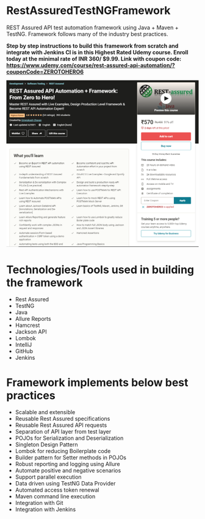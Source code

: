 # RestAssuredTestNGFramework
REST Assured API test automation framework using Java + Maven + TestNG.
Framework follows many of the industry best practices.

**Step by step instructions to build this framework from scratch and integrate with Jenkins CI is in this Highest Rated Udemy course.
Enroll today at the minimal rate of INR 360/ $9.99.
Link with coupon code: https://www.udemy.com/course/rest-assured-api-automation/?couponCode=ZEROTOHERO6**

![Udemy_Landing_Page](/CourseLandingPage.PNG)

Technologies/Tools used in building the framework
=================================================
- Rest Assured
- TestNG
- Java
- Allure Reports
- Hamcrest
- Jackson API
- Lombok
- IntelliJ
- GitHub
- Jenkins

Framework implements below best practices
=========================================
- Scalable and extensible
- Reusable Rest Assured specifications
- Reusable Rest Assured API requests
- Separation of API layer from test layer
- POJOs for Serialization and Deserialization
- Singleton Design Pattern
- Lombok for reducing Boilerplate code
- Builder pattern for Setter methods in POJOs
- Robust reporting and logging using Allure
- Automate positive and negative scenarios
- Support parallel execution
- Data driven using TestNG Data Provider
- Automated access token renewal
- Maven command line execution
- Integration with Git
- Integration with Jenkins
